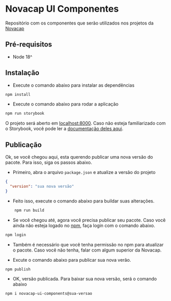 # Novacap UI Componentes

Repositório com os componentes que serão utilizados nos projetos da [Novacap](https://www.novacap.df.gov.br/a-novacap/)

## Pré-requisitos
- Node 18^

## Instalação

- Execute o comando abaixo para instalar as dependências
```bash
npm install 
```

- Execute o comando abaixo para rodar a aplicação
```bash
npm run storybook
```
O projeto será aberto em [localhost:8000](localhost:6006/). Caso não esteja familiarizado com o Storybook, você pode ler a [documentação deles aqui](https://storybook.js.org/docs/writing-docs/autodocs).


## Publicação

Ok, se você chegou aqui, esta querendo publicar uma nova versão do pacote. Para isso, siga os passos abaixo.

- Primeiro, abra o arquivo `package.json` e atualize a versão do projeto
```json
{
  "version": "sua nova versão"
}
```

- Feito isso, execute o comando abaixo para buildar suas alterações.
```bash
    npm run build
```

- Se você chegou até, agora você precisa publicar seu pacote. Caso você ainda não esteja logado no [npm](https://www.npmjs.com/), faça login com o comando abaixo.
```bash
npm login
```
- Também é necessário que você tenha permissão no npm para atualizar o pacote. Caso você não tenha, falar com algum superior da Novacap.

- Excute o comando abaixo para publicar sua nova verão.

```bash
npm publish
```

- OK, versão publicada. Para baixar sua nova versão, será o comando abaixo
```
npm i novacap-ui-components@sua-versao
```